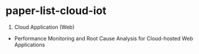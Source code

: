 # paper-list-cloud-iot

1. Cloud Application (Web)
- Performance Monitoring and Root Cause Analysis for Cloud-hosted Web Applications 
